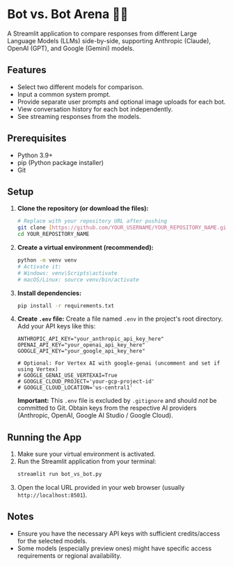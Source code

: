# Bot vs. Bot Arena 🤖🥊

A Streamlit application to compare responses from different Large Language Models (LLMs) side-by-side, supporting Anthropic (Claude), OpenAI (GPT), and Google (Gemini) models.

## Features

* Select two different models for comparison.
* Input a common system prompt.
* Provide separate user prompts and optional image uploads for each bot.
* View conversation history for each bot independently.
* See streaming responses from the models.

## Prerequisites

* Python 3.9+
* pip (Python package installer)
* Git

## Setup

1.  **Clone the repository (or download the files):**
    ```bash
    # Replace with your repository URL after pushing
    git clone [https://github.com/YOUR_USERNAME/YOUR_REPOSITORY_NAME.git](https://github.com/YOUR_USERNAME/YOUR_REPOSITORY_NAME.git)
    cd YOUR_REPOSITORY_NAME
    ```

2.  **Create a virtual environment (recommended):**
    ```bash
    python -m venv venv
    # Activate it:
    # Windows: venv\Scripts\activate
    # macOS/Linux: source venv/bin/activate
    ```

3.  **Install dependencies:**
    ```bash
    pip install -r requirements.txt
    ```

4.  **Create `.env` file:** Create a file named `.env` in the project's root directory. Add your API keys like this:
    ```dotenv
    ANTHROPIC_API_KEY="your_anthropic_api_key_here"
    OPENAI_API_KEY="your_openai_api_key_here"
    GOOGLE_API_KEY="your_google_api_key_here"

    # Optional: For Vertex AI with google-genai (uncomment and set if using Vertex)
    # GOOGLE_GENAI_USE_VERTEXAI=True
    # GOOGLE_CLOUD_PROJECT='your-gcp-project-id'
    # GOOGLE_CLOUD_LOCATION='us-central1'
    ```
    **Important:** This `.env` file is excluded by `.gitignore` and should *not* be committed to Git. Obtain keys from the respective AI providers (Anthropic, OpenAI, Google AI Studio / Google Cloud).

## Running the App

1.  Make sure your virtual environment is activated.
2.  Run the Streamlit application from your terminal:
    ```bash
    streamlit run bot_vs_bot.py
    ```
3.  Open the local URL provided in your web browser (usually `http://localhost:8501`).

## Notes

* Ensure you have the necessary API keys with sufficient credits/access for the selected models.
* Some models (especially preview ones) might have specific access requirements or regional availability.

